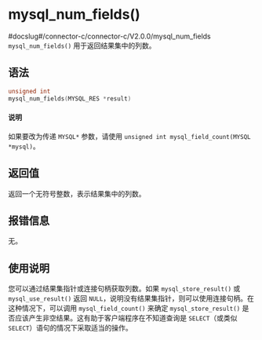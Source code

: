 mysql_num_fields() 
=======================================
#docslug#/connector-c/connector-c/V2.0.0/mysql_num_fields
`mysql_num_fields()` 用于返回结果集中的列数。

语法 
-----------------------

```c
unsigned int
mysql_num_fields(MYSQL_RES *result)
```


  <main id="notice" type='explain'>
    <h4>说明</h4>
    <p>如果要改为传递 <code>MYSQL*</code> 参数，请使用 <code>unsigned int mysql_field_count(MYSQL *mysql)</code>。</p>
  </main>

返回值 
------------------------

返回一个无符号整数，表示结果集中的列数。

报错信息 
-------------------------

无。

使用说明 
-------------------------

您可以通过结果集指针或连接句柄获取列数。如果 `mysql_store_result()` 或 `mysql_use_result()` 返回 `NULL`，说明没有结果集指针，则可以使用连接句柄。在这种情况下，可以调用 `mysql_field_count()` 来确定 `mysql_store_result()` 是否应该产生非空结果。这有助于客户端程序在不知道查询是 `SELECT`（或类似 `SELECT`）语句的情况下采取适当的操作。
